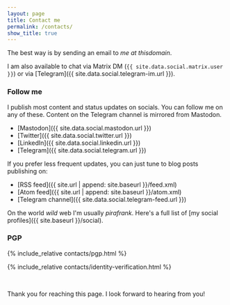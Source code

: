```yaml
---
layout: page
title: Contact me
permalink: /contacts/
show_title: true
---
```


The best way is by sending an email to <span class="safe-email"><i>me at thisdomain</i></span>.

I am also available to chat via Matrix DM (`{{ site.data.social.matrix.user }}`) or via [Telegram]({{ site.data.social.telegram-im.url }}).

### Follow me

I publish most content and status updates on socials. You can follow me on any of these. Content on the Telegram channel is mirrored from Mastodon.

- [Mastodon]({{ site.data.social.mastodon.url }})
- [Twitter]({{ site.data.social.twitter.url }})
- [LinkedIn]({{ site.data.social.linkedin.url }})
- [Telegram]({{ site.data.social.telegram.url }})

If you prefer less frequent updates, you can just tune to blog posts publishing on:

- [RSS feed]({{ site.url | append: site.baseurl }}/feed.xml)
- [Atom feed]({{ site.url | append: site.baseurl }}/atom.xml)
- [Telegram channel]({{ site.data.social.telegram-feed.url }})

On the world *wild* web I'm usually *pirafrank*. Here's a full list of [my social profiles]({{ site.baseurl }}/social).

### PGP

{% include_relative contacts/pgp.html %}

{% include_relative contacts/identity-verification.html %}

<br>

Thank you for reaching this page. I look forward to hearing from you!
